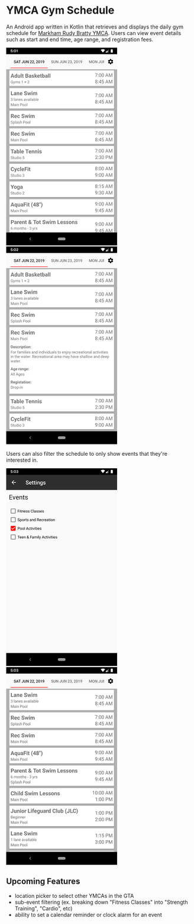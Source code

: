 # YMCA Gym Schedule

An Android app written in Kotlin that retrieves and displays the daily gym schedule for [Markham Rudy Bratty YMCA](https://ymcagta.org/find-a-y/markham-rudy-bratty-ymca). Users can view event details such as start and end time, age range, and registration fees.

![full schedule](/images/full_schedule.png) ![expanded event](/images/full_schedule_expanded.png)

Users can also filter the schedule to only show events that they're interested in.

![settings screen](/images/settings_screen.png) ![filtered schedule](/images/filtered_schedule.png)

## Upcoming Features
* location picker to select other YMCAs in the GTA
* sub-event filtering (ex. breaking down "Fitness Classes" into "Strength Training", "Cardio", etc)
* ability to set a calendar reminder or clock alarm for an event
